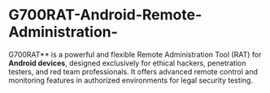 # G700RAT-Android-Remote-Administration-
G700RAT** is a powerful and flexible Remote Administration Tool (RAT) for **Android devices**, designed exclusively for ethical hackers, penetration testers, and red team professionals. It offers advanced remote control and monitoring features in authorized environments for legal security testing.
